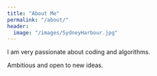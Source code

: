 ```yaml
---
title: "About Me"
permalink: "/about/"
header:
  image: "/images/SydneyHarbour.jpg"
---
```


I am very passionate about coding and algorithms.

Ambitious and open to new ideas.
